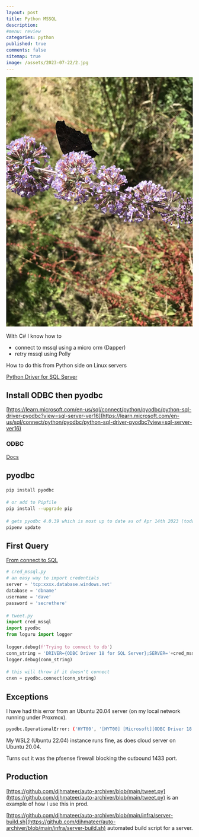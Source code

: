 ```yaml
---
layout: post
title: Python MSSQL 
description: 
#menu: review
categories: python
published: true 
comments: false     
sitemap: true
image: /assets/2023-07-22/2.jpg
---
```



[![alt text](/assets/2023-07-22/2.jpg "email")](/assets/2023-07-22/2.jpg)

WIth C# I know how to

- connect to mssql using a micro orm (Dapper)
- retry mssql using Polly

How to do this from Python side on Linux servers

[Python Driver for SQL Server](https://learn.microsoft.com/en-us/sql/connect/python/python-driver-for-sql-server?view=sql-server-ver16)

## Install ODBC then pyodbc

[https://learn.microsoft.com/en-us/sql/connect/python/pyodbc/python-sql-driver-pyodbc?view=sql-server-ver16](https://learn.microsoft.com/en-us/sql/connect/python/pyodbc/python-sql-driver-pyodbc?view=sql-server-ver16)

### ODBC

[Docs](https://learn.microsoft.com/en-us/sql/connect/odbc/linux-mac/installing-the-microsoft-odbc-driver-for-sql-server?view=sql-server-ver16&tabs=alpine18-install%2Calpine17-install%2Cdebian8-install%2Credhat7-13-install%2Crhel7-offline)


## pyodbc

```bash
pip install pyodbc

# or add to Pipfile
pip install --upgrade pip

# gets pyodbc 4.0.39 which is most up to date as of Apr 14th 2023 (today is 10th July 2023)
pipenv update

```

## First Query

[From connect to SQL](https://learn.microsoft.com/en-us/sql/connect/python/pyodbc/step-3-proof-of-concept-connecting-to-sql-using-pyodbc?view=sql-server-ver16)

```py
# cred_mssql.py
# an easy way to import credentials
server = 'tcp:xxxx.database.windows.net' 
database = 'dbname' 
username = 'dave' 
password = 'secrethere' 

# tweet.py
import cred_mssql
import pyodbc 
from loguru import logger

logger.debug(f'Trying to connect to db')
conn_string = 'DRIVER={ODBC Driver 18 for SQL Server};SERVER='+cred_mssql.server+';DATABASE='+cred_mssql.database+';ENCRYPT=yes;UID='+cred_mssql.username+';PWD='+ cred_mssql.password
logger.debug(conn_string)

# this will throw if it doesn't connect
cnxn = pyodbc.connect(conn_string)
```

## Exceptions

I have had this error from an Ubuntu 20.04 server (on my local network running under Proxmox).

```bash
pyodbc.OperationalError: ('HYT00', '[HYT00] [Microsoft][ODBC Driver 18 for SQL Server]Login timeout expired (0) (SQLDriverConnect)')
```

My WSL2 (Ubuntu 22.04) instance runs fine, as does cloud server on Ubuntu 20.04.

Turns out it was the pfsense firewall blocking the outbound 1433 port.

## Production

[https://github.com/djhmateer/auto-archiver/blob/main/tweet.py](https://github.com/djhmateer/auto-archiver/blob/main/tweet.py) is an example of how I use this in prod.

[https://github.com/djhmateer/auto-archiver/blob/main/infra/server-build.sh](https://github.com/djhmateer/auto-archiver/blob/main/infra/server-build.sh) automated build script for a server.

